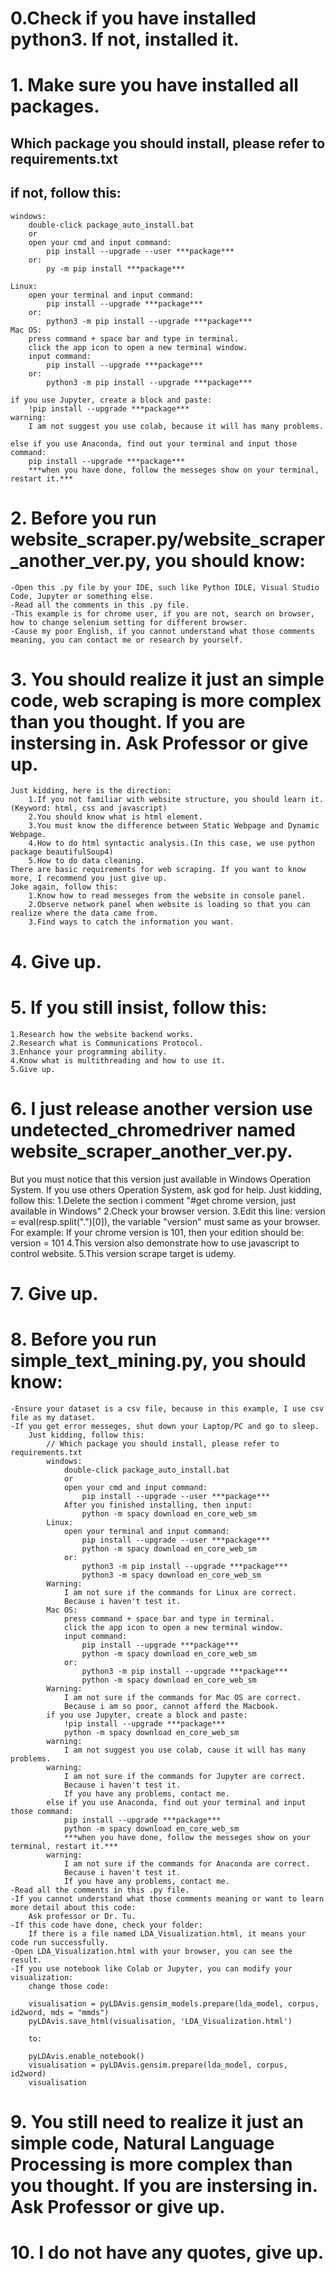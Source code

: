 # 0.Check if you have installed python3. If not, installed it.

# 1. Make sure you have installed all packages. 
## Which package you should install, please refer to requirements.txt
## if not, follow this:
	windows:
		double-click package_auto_install.bat
		or
		open your cmd and input command:
			pip install --upgrade --user ***package***
		or:
			py -m pip install ***package***
		
	Linux:
		open your terminal and input command:
			pip install --upgrade ***package***
		or:
			python3 -m pip install --upgrade ***package***
	Mac OS:
		press command + space bar and type in terminal.
		click the app icon to open a new terminal window.
		input command:
			pip install --upgrade ***package***
		or:
			python3 -m pip install --upgrade ***package***
		
	if you use Jupyter, create a block and paste:
		!pip install --upgrade ***package***
	warning:
		I am not suggest you use colab, because it will has many problems. 

	else if you use Anaconda, find out your terminal and input those command:
		pip install --upgrade ***package***
		***when you have done, follow the messeges show on your terminal, restart it.***

# 2. Before you run website_scraper.py/website_scraper_another_ver.py, you should know:
	-Open this .py file by your IDE, such like Python IDLE, Visual Studio Code, Jupyter or something else.
	-Read all the comments in this .py file.
	-This example is for chrome user, if you are not, search on browser, how to change selenium setting for different browser.
	-Cause my poor English, if you cannot understand what those comments meaning, you can contact me or research by yourself.

# 3. You should realize it just an simple code, web scraping is more complex than you thought. If you are instersing in. Ask Professor or give up.
	Just kidding, here is the direction:
		1.If you not familiar with website structure, you should learn it.(Keyword: html, css and javascript)
		2.You should know what is html element.
		3.You must know the difference between Static Webpage and Dynamic Webpage.
		4.How to do html syntactic analysis.(In this case, we use python package beautifulSoup4)
		5.How to do data cleaning.
	There are basic requirements for web scraping. If you want to know more, I recommend you just give up.
	Joke again, follow this:
		1.Know how to read messeges from the website in console panel.
		2.Observe network panel when website is loading so that you can realize where the data came from.
		3.Find ways to catch the information you want.

# 4. Give up.

# 5. If you still insist, follow this:
	1.Research how the website backend works.
	2.Research what is Communications Protocol.
	3.Enhance your programming ability.
	4.Know what is multithreading and how to use it.
	5.Give up.

# 6. I just release another version use undetected_chromedriver named website_scraper_another_ver.py.
But you must notice that this version just available in Windows Operation System.
If you use others Operation System, ask god for help.
Just kidding, follow this:
	1.Delete the section i comment "#get chrome version, just available in Windows"
	2.Check your browser version.
	3.Edit this line: version = eval(resp.split(".")[0]), the variable "version" must same as your browser.
		For example:
			If your chrome version is 101, then your edition should be:
				 version = 101
	4.This version also demonstrate how to use javascript to control website.
	5.This version scrape target is udemy.

# 7. Give up.

# 8. Before you run simple_text_mining.py, you should know:
	-Ensure your dataset is a csv file, because in this example, I use csv file as my dataset. 
	-If you get error messeges, shut down your Laptop/PC and go to sleep.
		Just kidding, follow this:
			// Which package you should install, please refer to requirements.txt
			windows:
				double-click package_auto_install.bat
				or
				open your cmd and input command:
					pip install --upgrade --user ***package***
				After you finished installing, then input: 
					python -m spacy download en_core_web_sm
			Linux:
				open your terminal and input command:
					pip install --upgrade --user ***package***
					python -m spacy download en_core_web_sm
				or:
					python3 -m pip install --upgrade ***package***
					python3 -m spacy download en_core_web_sm
			Warning:
				I am not sure if the commands for Linux are correct.
				Because i haven't test it.
			Mac OS:
				press command + space bar and type in terminal.
				click the app icon to open a new terminal window.
				input command:
					pip install --upgrade ***package***
					python -m spacy download en_core_web_sm
				or:
					python3 -m pip install --upgrade ***package***
					python -m spacy download en_core_web_sm
			Warning: 
				I am not sure if the commands for Mac OS are correct.
				Because i am so poor, cannot afford the Macbook.
			if you use Jupyter, create a block and paste:
				!pip install --upgrade ***package***
				python -m spacy download en_core_web_sm
			warning:
				I am not suggest you use colab, cause it will has many problems.
			warning:
				I am not sure if the commands for Jupyter are correct.
				Because i haven't test it.
				If you have any problems, contact me.
			else if you use Anaconda, find out your terminal and input those command:
				pip install --upgrade ***package***
				python -m spacy download en_core_web_sm
				***when you have done, follow the messeges show on your terminal, restart it.***
			warning:
				I am not sure if the commands for Anaconda are correct.
				Because i haven't test it.
				If you have any problems, contact me.
	-Read all the comments in this .py file.
	-If you cannot understand what those comments meaning or want to learn more detail about this code:
		Ask professor or Dr. Tu.
	-If this code have done, check your folder:
		If there is a file named LDA_Visualization.html, it means your code run successfully.
	-Open LDA_Visualization.html with your browser, you can see the result.
	-If you use notebook like Colab or Jupyter, you can modify your visualization:
		change those code:

		visualisation = pyLDAvis.gensim_models.prepare(lda_model, corpus, id2word, mds = "mmds")
    	pyLDAvis.save_html(visualisation, 'LDA_Visualization.html')

		to:

		pyLDAvis.enable_notebook()
		visualisation = pyLDAvis.gensim.prepare(lda_model, corpus, id2word)
		visualisation

# 9. You still need to realize it just an simple code, Natural Language Processing is more complex than you thought. If you are instersing in. Ask Professor or give up.

# 10. I do not have any quotes, give up.